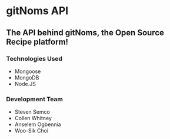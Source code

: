# gitNoms API

## The API behind gitNoms, the Open Source Recipe platform!

### Technologies Used

* Mongoose
* MongoDB
* Node.JS

### Development Team

* Steven Semco
* Collen Whitney
* Anselem Ogbennia
* Woo-Sik Choi